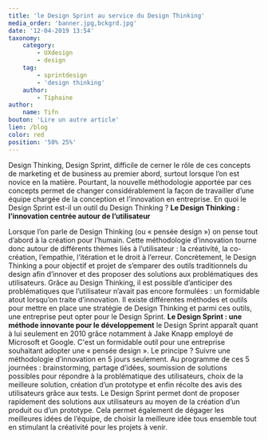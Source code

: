 ```yaml
---
title: 'le Design Sprint au service du Design Thinking'
media_order: 'banner.jpg,bckgrd.jpg'
date: '12-04-2019 13:54'
taxonomy:
    category:
        - UXdesign
        - design
    tag:
        - sprintdesign
        - 'design thinking'
    author:
        - Tiphaine
author:
    name: Tifn
bouton: 'Lire un autre article'
lien: /blog
color: red
position: '50% 25%'
---
```


Design Thinking, Design Sprint, difficile de cerner le rôle de ces concepts de marketing et de business au premier abord, surtout lorsque l’on est novice en la matière. Pourtant, la nouvelle méthodologie apportée par ces concepts permet de changer considérablement la façon de travailler d’une équipe chargée de la conception et l’innovation en entreprise.
En quoi le Design Sprint est-il un outil du Design Thinking ? 
**Le Design Thinking : l’innovation centrée autour de l’utilisateur**

Lorsque l’on parle de Design Thinking (ou « pensée design ») on pense tout d’abord à la création pour l’humain. Cette méthodologie d’innovation tourne donc autour de différents thèmes liés à l’utilisateur : la créativité, la co-création, l’empathie, l’itération et le droit à l’erreur.
Concrètement, le Design Thinking a pour objectif et projet de s’emparer des outils traditionnels du design afin d’innover et des proposer des solutions aux problématiques des utilisateurs. 
Grâce au Design Thinking, il est possible d’anticiper des problématiques que l’utilisateur n’avait pas encore formulées : un formidable atout lorsqu’on traite d’innovation.
Il existe différentes méthodes et outils pour mettre en place une stratégie de Design Thinking et parmi ces outils, une entreprise peut opter pour le Design Sprint.
**Le Design Sprint : une méthode innovante pour le développement**
le Design Sprint apparaît quant à lui seulement en 2010 grâce notamment à Jake Knapp employé de Microsoft et Google.
C'est un formidable outil pour une entreprise souhaitant adopter une « pensée design ».
Le principe ? Suivre une méthodologie d’innovation en 5 jours seulement. Au programme de ces 5 journées : brainstorming, partage d’idées, soumission de solutions possibles pour répondre à la problématique des utilisateurs, choix de la meilleure solution, création d’un prototype et enfin récolte des avis des utilisateurs grâce aux tests. Le Design Sprint permet dont de proposer rapidement des solutions aux utilisateurs au moyen de la création d’un produit ou d’un prototype. Cela permet également de dégager les meilleures idées de l’équipe, de choisir la meilleure idée tous ensemble tout en stimulant la créativité pour les projets à venir.